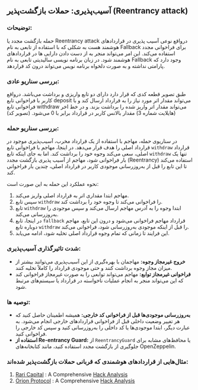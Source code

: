 ## آسیب‌پذیری: حملات بازگشت‌پذیر (Reentrancy attack)

### توضیحات:

حمله بازگشت مجدد یا Reentrancy attack درواقع نوعی آسیب پذیری در قراردادهای هوشمند هست به شکلی که با استفاده از تابعی به نام Fallback برای فراخوانی مجدد استفاده می‌کند. این امر می‌تواند منجر به از دست دادن دارایی ها در قرارداد‌های هوشمند شود. در زبان برنامه نویسی سالیدیتی تابعی به نام Fallback  وجود دارد که پارامتی نداشته و به صورت دلخواه برنامه نویس می‌تواند درون کد قراردهد.

### بررسی سناریو عادی:

طبق تصویر قطعه کدی که قرار دارد دارای دو تابع واریزی و برداشت می‌باشد. درواقع کاربر با فراخوانی تابع deposit می‌تواند مقدار اتر مورد نیاز را به قرارداد ارسال کند و با فراخوانی تابع withdraw می‌تواند مقدار اتر واریز شده را برداشت بزند. و در خط اخر (هایلایت شماره 3) مقدار بالانس کاربر در قرارداد برابر با 0 می‌شود.
(تصویر کد)


### بررسی سناریو حمله:

در سناریوی حمله، مهاجم با استفاده از یک قرارداد مخرب، آسیب‌پذیری موجود در قرارداد اصلی را هدف قرار می‌دهد. در اینجا، مهاجم با فراخوانی تابع `withdraw` قرارداد اصلی، سعی می‌کند وجوه خود را برداشت کند. اما به جای اینکه تابع `withdraw` تنها یک بار فراخوانی شود، مهاجم از آسیب پذیری بازگشت مجدد (Reentrancy) استفاده می‌کند تا این تابع را قبل از به‌روزرسانی موجودی کاربر در قرارداد اصلی، چندین بار فراخوانی کند.

نحوه عملکرد این حمله به این صورت است:

1. مهاجم ابتدا مقداری اتر به قرارداد اصلی واریز می‌کند.
2. سپس تابع `withdraw` را فراخوانی می‌کند تا وجوه خود را برداشت کند.
3. تابع `withdraw` ابتدا وجوه را به آدرس مهاجم ارسال می‌کند و سپس موجودی را به‌روزرسانی می‌کند.
4. در اینجا، تابع `fallback` قرارداد مهاجم فراخوانی می‌شود و درون این تابع، مهاجم دوباره تابع `withdraw` را قبل از اینکه موجودی به‌روزرسانی شود، فراخوانی می‌کند.
5. این فرایند تا زمانی که تمام وجوه قرارداد اصلی تخلیه شود، ادامه می‌یابد.


### شدت تاثیرگذاری آسیب‌پذیری‌:


- **خروج غیرمجاز وجوه:** مهاجمان با بهره‌گیری از این آسیب‌پذیری می‌توانند بیشتر از میزان مجاز وجوه برداشت کنند و حتی موجودی قرارداد را کاملاً تخلیه کنند.
- **فراخوانی غیرمجاز توابع:** مهاجم می‌تواند توابعی را به صورت غیرمجاز فراخوانی کند که این می‌تواند منجر به انجام عملیات ناخواسته در قرارداد یا سیستم‌های مرتبط شود.

### توصیه ها:

- **به‌روزرسانی موجودی‌ها قبل از فراخوانی کد خارجی:** همیشه اطمینان حاصل کنید که هر تغییر وضعیت داخلی قبل از فراخوانی قراردادهای خارجی انجام می‌شود. به عبارت دیگر، ابتدا موجودی‌ها یا کد داخلی را به‌روزرسانی کنید و سپس کد خارجی را فراخوانی کنید.
- **استفاده از Re-entrancy Guard:** از `ReentrancyGuard` یا محافظ‌های مشابه برای جلوگیری از بازگشت مجدد استفاده کنید، مانند کتابخانه‌های OpenZeppelin.


### مثال‌هایی از قراردادهای هوشمندی که قربانی حملات بازگشت‌پذیر شده‌اند:
1. [Rari Capital](https://etherscan.io/address/0xe16db319d9da7ce40b666dd2e365a4b8b3c18217#code) : A Comprehensive [Hack Analysis](https://blog.solidityscan.com/rari-capital-re-entrancy-vulnerability-analysis-25df2bbfc803)
2. [Orion Protocol](https://etherscan.io/address/0x98a877bb507f19eb43130b688f522a13885cf604#code) : A Comprehensive [Hack Analysis](https://blog.solidityscan.com/orion-protocol-hack-analysis-missing-reentrancy-protection-f9af6995acb3)
